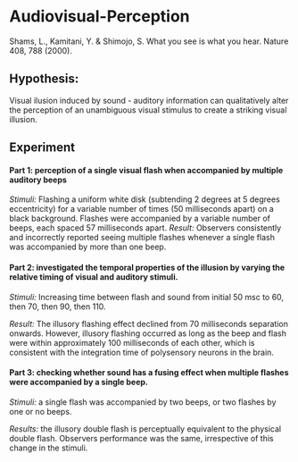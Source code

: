 # Audiovisual-Perception
Shams, L., Kamitani, Y. & Shimojo, S. What you see is what you hear. Nature 408, 788 (2000).

## **Hypothesis:**
Visual ilusion induced by sound - auditory information can qualitatively alter the perception of an unambiguous visual stimulus to create a striking visual illusion. 
 

## **Experiment**
#### **Part 1:**  perception of a single visual flash when accompanied by multiple auditory beeps
*Stimuli:* Flashing a uniform white disk (subtending 2 degrees at 5 degrees eccentricity) for a variable number of times (50 milliseconds apart) on a black background. Flashes were accompanied by a variable number of beeps, each spaced 57 milliseconds apart.
*Result:* Observers consistently and incorrectly reported seeing multiple flashes whenever a single flash was accompanied by more than one beep.

#### **Part 2:** investigated the temporal properties of the illusion by varying the relative timing of visual and auditory stimuli. 
*Stimuli:* Increasing time between flash and sound from initial 50 msc to 60, then 70, then 90, then 110.

*Result:* The illusory flashing effect declined from 70 milliseconds separation onwards. However, illusory flashing occurred as long as the beep and flash were within approximately 100 milliseconds of each other, which is consistent with the integration time of polysensory neurons in the brain.

#### **Part 3:** checking whether sound has a fusing effect when multiple flashes were accompanied by a single beep. 
*Stimuli:* a single flash was accompanied by two beeps, or two flashes by one or no beeps.

*Results:* the illusory double flash is perceptually equivalent to the physical double flash. Observers performance was the same, irrespective of this change in the stimuli.